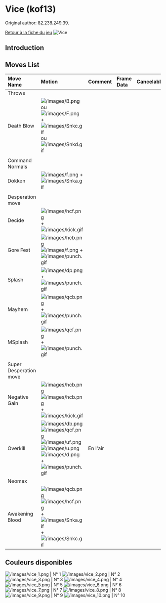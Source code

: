 # Vice (kof13)

Original author: 82.238.249.39.

[Retour à la fiche du
jeu](http://basgrospoing.fr/wiki/index.php?title=The_King_of_Fighters_XIII)
![Vice](/images/Vicekof13.gif "Vice")

## Introduction

## Moves List

| Move Name              | Motion                                                                                                                                                                                                                          | Comment  | Frame Data | Cancelable | Damage LOW/HIGH/EX |
|:-----------------------|:--------------------------------------------------------------------------------------------------------------------------------------------------------------------------------------------------------------------------------|:---------|:-----------|:-----------|:-------------------|
| Throws                 |                                                                                                                                                                                                                                 |          |            |            |                    |
| Death Blow             | ![](/images/B.png "/images/B.png") ou ![](/images/F.png "/images/F.png") + ![](/images/Snkc.gif "/images/Snkc.gif") ou ![](/images/Snkd.gif "/images/Snkd.gif")                                                                 |          |            |            | 100                |
|                        |                                                                                                                                                                                                                                 |          |            |            |                    |
| Command Normals        |                                                                                                                                                                                                                                 |          |            |            |                    |
| Dokken                 | ![](/images/f.png "/images/f.png") + ![](/images/Snka.gif "/images/Snka.gif")                                                                                                                                                   |          |            |            |                    |
|                        |                                                                                                                                                                                                                                 |          |            |            |                    |
| Desperation move       |                                                                                                                                                                                                                                 |          |            |            |                    |
| Decide                 | ![](/images/hcf.png "/images/hcf.png") + ![](/images/kick.gif "/images/kick.gif")                                                                                                                                               |          |            |            |                    |
| Gore Fest              | ![](/images/hcb.png "/images/hcb.png")![](/images/f.png "/images/f.png") + ![](/images/punch.gif "/images/punch.gif")                                                                                                           |          |            |            |                    |
| Splash                 | ![](/images/dp.png "/images/dp.png") + ![](/images/punch.gif "/images/punch.gif")                                                                                                                                               |          |            |            |                    |
| Mayhem                 | ![](/images/qcb.png "/images/qcb.png") + ![](/images/punch.gif "/images/punch.gif")                                                                                                                                             |          |            |            |                    |
| MSplash                | ![](/images/qcf.png "/images/qcf.png") + ![](/images/punch.gif "/images/punch.gif")                                                                                                                                             |          |            |            |                    |
|                        |                                                                                                                                                                                                                                 |          |            |            |                    |
| Super Desperation move |                                                                                                                                                                                                                                 |          |            |            |                    |
| Negative Gain          | ![](/images/hcb.png "/images/hcb.png")![](/images/hcb.png "/images/hcb.png") + ![](/images/kick.gif "/images/kick.gif")                                                                                                         |          |            |            |                    |
| Overkill               | ![](/images/db.png "/images/db.png")![](/images/qcf.png "/images/qcf.png")![](/images/uf.png "/images/uf.png")![](/images/u.png "/images/u.png")![](/images/d.png "/images/d.png") + ![](/images/punch.gif "/images/punch.gif") | En l'air |            |            |                    |
| Neomax                 |                                                                                                                                                                                                                                 |          |            |            |                    |
| Awakening Blood        | ![](/images/qcb.png "/images/qcb.png") ![](/images/hcf.png "/images/hcf.png") + ![](/images/Snka.gif "/images/Snka.gif")+![](/images/Snkc.gif "/images/Snkc.gif")                                                               |          |            |            |                    |

## Couleurs disponibles

![](/images/vice_1.png "/images/vice_1.png") \| N° 1
![](/images/vice_2.png "/images/vice_2.png") \| N° 2
![](/images/vice_3.png "/images/vice_3.png") \| N° 3
![](/images/vice_4.png "/images/vice_4.png") \| N° 4
![](/images/vice_5.png "/images/vice_5.png") \| N° 5
![](/images/vice_6.png "/images/vice_6.png") \| N° 6
![](/images/vice_7.png "/images/vice_7.png") \| N° 7
![](/images/vice_8.png "/images/vice_8.png") \| N° 8
![](/images/vice_9.png "/images/vice_9.png") \| N° 9
![](/images/vice_10.png "/images/vice_10.png") \| N° 10
